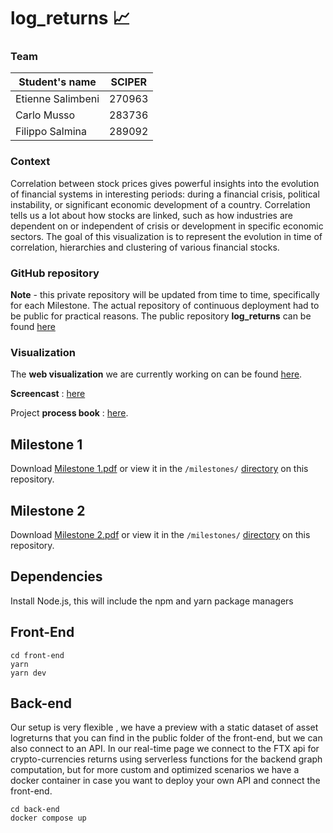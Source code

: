 # log_returns 📈

### Team

| Student's name    | SCIPER |
| ----------------- | ------ |
| Etienne Salimbeni | 270963 |
| Carlo Musso       | 283736 |
| Filippo Salmina   | 289092 |

### Context

Correlation between stock prices gives powerful insights into the evolution of financial systems in interesting periods: during a financial crisis, political instability, or significant economic development of a country. Correlation tells us a lot about how stocks are linked, such as how industries are dependent on or independent of crisis or development in specific economic sectors.
The goal of this visualization is to represent the evolution in time of correlation, hierarchies and clustering of various financial stocks.

### GitHub repository

**Note** - this private repository will be updated from time to time, specifically for each Milestone. The actual repository of continuous deployment had to be public for practical reasons. The public repository **log_returns** can be found [here](https://github.com/salimbeni1/log_returns)

### Visualization

The **web visualization** we are currently working on can be found [here](https://log-returns.vercel.app).

**Screencast** : [here](https://drive.google.com/file/d/1wPa14Ffe22kQ0mkvphe38TNsmUZIkYer/view?usp=sharing)

Project **process book** : [here](https://github.com/com-480-data-visualization/datavis-project-2022-avanturiais_/blob/main/milestones/Team%20AvanTuRiais%20-%20PROCESS%20BOOK.pdf).

## Milestone 1

Download [Milestone 1.pdf](https://github.com/com-480-data-visualization/datavis-project-2022-avanturiais_/files/8449218/Team.AvanTuRiais.-.Milestone.1.pdf) or view it in the `/milestones/` [directory](https://github.com/com-480-data-visualization/datavis-project-2022-avanturiais_/tree/main/milestones) on this repository.

## Milestone 2

Download [Milestone 2.pdf](https://github.com/com-480-data-visualization/datavis-project-2022-avanturiais_/files/8630060/Team.AvanTuRiais.-.Milestone.2.pdf) or view it in the `/milestones/` [directory](https://github.com/com-480-data-visualization/datavis-project-2022-avanturiais_/tree/main/milestones) on this repository.

## Dependencies

Install Node.js, this will include the npm and yarn package managers

## Front-End

```
cd front-end
yarn
yarn dev
```

## Back-end

Our setup is very flexible , we have a preview with a static dataset of asset logreturns that you can find in the public folder of the front-end, but we can also connect to an API. In our real-time page we connect to the FTX api for crypto-currencies returns using serverless functions for the backend graph computation, but for more custom and optimized scenarios we have a docker container in case you want to deploy your own API and connect the front-end.

```
cd back-end
docker compose up
```
